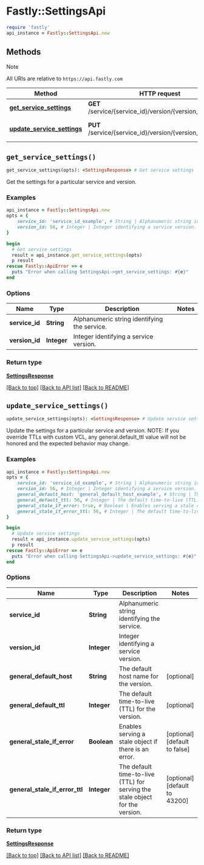 # Fastly::SettingsApi


```ruby
require 'fastly'
api_instance = Fastly::SettingsApi.new
```

## Methods

> [!NOTE]
> All URIs are relative to `https://api.fastly.com`

Method | HTTP request | Description
------ | ------------ | -----------
[**get_service_settings**](SettingsApi.md#get_service_settings) | **GET** /service/{service_id}/version/{version_id}/settings | Get service settings
[**update_service_settings**](SettingsApi.md#update_service_settings) | **PUT** /service/{service_id}/version/{version_id}/settings | Update service settings


## `get_service_settings()`

```ruby
get_service_settings(opts): <SettingsResponse> # Get service settings
```

Get the settings for a particular service and version.

### Examples

```ruby
api_instance = Fastly::SettingsApi.new
opts = {
    service_id: 'service_id_example', # String | Alphanumeric string identifying the service.
    version_id: 56, # Integer | Integer identifying a service version.
}

begin
  # Get service settings
  result = api_instance.get_service_settings(opts)
  p result
rescue Fastly::ApiError => e
  puts "Error when calling SettingsApi->get_service_settings: #{e}"
end
```

### Options

| Name | Type | Description | Notes |
| ---- | ---- | ----------- | ----- |
| **service_id** | **String** | Alphanumeric string identifying the service. |  |
| **version_id** | **Integer** | Integer identifying a service version. |  |

### Return type

[**SettingsResponse**](SettingsResponse.md)

[[Back to top]](#) [[Back to API list]](../../README.md#endpoints)
[[Back to README]](../../README.md)
## `update_service_settings()`

```ruby
update_service_settings(opts): <SettingsResponse> # Update service settings
```

Update the settings for a particular service and version. NOTE: If you override TTLs with custom VCL, any general.default_ttl value will not be honored and the expected behavior may change. 

### Examples

```ruby
api_instance = Fastly::SettingsApi.new
opts = {
    service_id: 'service_id_example', # String | Alphanumeric string identifying the service.
    version_id: 56, # Integer | Integer identifying a service version.
    general_default_host: 'general_default_host_example', # String | The default host name for the version.
    general_default_ttl: 56, # Integer | The default time-to-live (TTL) for the version.
    general_stale_if_error: true, # Boolean | Enables serving a stale object if there is an error.
    general_stale_if_error_ttl: 56, # Integer | The default time-to-live (TTL) for serving the stale object for the version.
}

begin
  # Update service settings
  result = api_instance.update_service_settings(opts)
  p result
rescue Fastly::ApiError => e
  puts "Error when calling SettingsApi->update_service_settings: #{e}"
end
```

### Options

| Name | Type | Description | Notes |
| ---- | ---- | ----------- | ----- |
| **service_id** | **String** | Alphanumeric string identifying the service. |  |
| **version_id** | **Integer** | Integer identifying a service version. |  |
| **general_default_host** | **String** | The default host name for the version. | [optional] |
| **general_default_ttl** | **Integer** | The default time-to-live (TTL) for the version. | [optional] |
| **general_stale_if_error** | **Boolean** | Enables serving a stale object if there is an error. | [optional][default to false] |
| **general_stale_if_error_ttl** | **Integer** | The default time-to-live (TTL) for serving the stale object for the version. | [optional][default to 43200] |

### Return type

[**SettingsResponse**](SettingsResponse.md)

[[Back to top]](#) [[Back to API list]](../../README.md#endpoints)
[[Back to README]](../../README.md)
